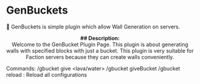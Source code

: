 # GenBuckets
🦅 GenBuckets is simple plugin which allow Wall Generation on servers.

<p align="center">
  <b>## Description:</b><br>
Welcome to the GenBucket Plugin Page. This plugin is about generating walls with specified blocks with just a bucket. This plugin is very suitable for Faction servers because they can create walls conveniently.

Commands:
/gbucket give <player> <lava/water> <material> <useable-amount> <amount>
/gbucket giveBucket <player> <item> <amount>
/gbucket reload : Reload all configurations
